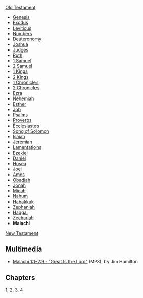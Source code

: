 [Old Testament](Old_Testament "Old Testament")
-   [Genesis](Genesis "Genesis")
-   [Exodus](Book_of_Exodus "Book of Exodus")
-   [Leviticus](Leviticus "Leviticus")
-   [Numbers](Book_of_Numbers "Book of Numbers")
-   [Deuteronomy](Deuteronomy "Deuteronomy")
-   [Joshua](Book_of_Joshua "Book of Joshua")
-   [Judges](Book_of_Judges "Book of Judges")
-   [Ruth](Book_of_Ruth "Book of Ruth")
-   [1 Samuel](Books_of_Samuel "Books of Samuel")
-   [2 Samuel](Books_of_Samuel "Books of Samuel")
-   [1 Kings](Books_of_Kings "Books of Kings")
-   [2 Kings](Books_of_Kings "Books of Kings")
-   [1 Chronicles](Books_of_Chronicles "Books of Chronicles")
-   [2 Chronicles](Books_of_Chronicles "Books of Chronicles")
-   [Ezra](Book_of_Ezra "Book of Ezra")
-   [Nehemiah](Book_of_Nehemiah "Book of Nehemiah")
-   [Esther](Book_of_Esther "Book of Esther")
-   [Job](Book_of_Job "Book of Job")
-   [Psalms](Book_of_Psalms "Book of Psalms")
-   [Proverbs](Book_of_Proverbs "Book of Proverbs")
-   [Ecclesiastes](Ecclesiastes "Ecclesiastes")
-   [Song of Solomon](Song_of_Solomon "Song of Solomon")
-   [Isaiah](Book_of_Isaiah "Book of Isaiah")
-   [Jeremiah](Book_of_Jeremiah "Book of Jeremiah")
-   [Lamentations](Book_of_Lamentations "Book of Lamentations")
-   [Ezekiel](Book_of_Ezekiel "Book of Ezekiel")
-   [Daniel](Book_of_Daniel "Book of Daniel")
-   [Hosea](Book_of_Hosea "Book of Hosea")
-   [Joel](Book_of_Joel "Book of Joel")
-   [Amos](Book_of_Amos "Book of Amos")
-   [Obadiah](Book_of_Obadiah "Book of Obadiah")
-   [Jonah](Book_of_Jonah "Book of Jonah")
-   [Micah](Book_of_Micah "Book of Micah")
-   [Nahum](Book_of_Nahum "Book of Nahum")
-   [Habakkuk](Book_of_Habakkuk "Book of Habakkuk")
-   [Zephaniah](Book_of_Zephaniah "Book of Zephaniah")
-   [Haggai](Book_of_Haggai "Book of Haggai")
-   [Zechariah](Book_of_Zechariah "Book of Zechariah")
-   **Malachi**

[New Testament](New_Testament "New Testament")
## Multimedia

-   [Malachi 1:1-2:9 - "Great Is the Lord"](http://www.championforest.org/services/archivedaudio/050911.mp3)
    (MP3), by Jim Hamilton

## Chapters

[1](index.php?title=Malachi_1&action=edit&redlink=1 "Malachi 1 (page does not exist)"),
[2](index.php?title=Malachi_2&action=edit&redlink=1 "Malachi 2 (page does not exist)"),
[3](index.php?title=Malachi_3&action=edit&redlink=1 "Malachi 3 (page does not exist)"),
[4](index.php?title=Malachi_4&action=edit&redlink=1 "Malachi 4 (page does not exist)")



